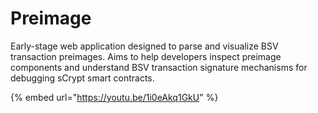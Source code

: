 # Preimage

Early-stage web application designed to parse and visualize BSV transaction preimages. Aims to help developers inspect preimage components and understand BSV transaction signature mechanisms for debugging sCrypt smart contracts.

{% embed url="https://youtu.be/1i0eAkq1GkU" %}
